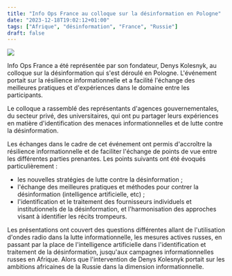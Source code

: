 ```yaml
---
title: "Info Ops France au colloque sur la désinformation en Pologne"
date: "2023-12-18T19:02:12+01:00"
tags: ["Afrique", "désinformation", "France", "Russie"]
draft: false
---
```


![](/images/infoops_france_colloque_pologne.webp)

Info Ops France a été représentée par son fondateur, Denys Kolesnyk, au colloque sur la désinformation qui s'est déroulé en Pologne. L'événement portait sur la résilience informationnelle et a facilité l'échange des meilleures pratiques et d'expériences dans le domaine entre les participants.

Le colloque a rassemblé des représentants d'agences gouvernementales, du secteur privé, des universitaires, qui ont pu partager leurs expériences en matière d'identification des menaces informationnelles et de lutte contre la désinformation.

Les échanges dans le cadre de cet événement ont permis d'accroître la résilience informationnelle et de faciliter l'échange de points de vue entre les différentes parties prenantes. Les points suivants ont été évoqués particulièrement :
- les nouvelles stratégies de lutte contre la désinformation ;
- l'échange des meilleures pratiques et méthodes pour contrer la désinformation (intelligence artificielle, etc) ;
- l'identification et le traitement des fournisseurs individuels et institutionnels de la désinformation, et l'harmonisation des approches visant à identifier les récits trompeurs.

Les présentations ont couvert des questions différentes allant de l'utilisation d'ondes radio dans la lutte informationnelle, les mesures actives russes, en passant par la place de l'intelligence artificielle dans l'identification et traitement de la désinformation, jusqu'aux campagnes informationnelles russes en Afrique. Alors que l'intervention de Denys Kolesnyk portait sur les ambitions africaines de la Russie dans la dimension informationnelle.